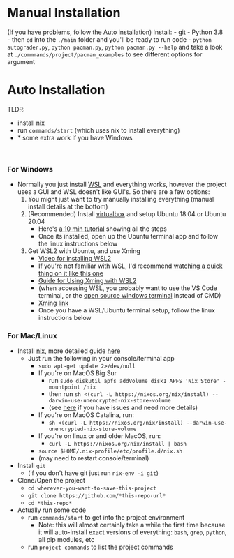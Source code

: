 # Manual Installation
(If you have problems, follow the Auto installation)
Install:
    - git
    - Python 3.8
    - then `cd` into the `./main` folder and you'll be ready to run code
    - `python autograder.py`, `python pacman.py`, `python pacman.py --help` and take a look at `./commmands/project/pacman_examples` to see different options for argument

# Auto Installation

TLDR:
- install nix
- run `commands/start` (which uses nix to install everything)
- \* some extra work if you have Windows

<br>

### For Windows

* Normally you just install [WSL](https://youtu.be/av0UQy6g2FA?t=91) and everything works, however the project uses a GUI and WSL doesn't like GUI's. So there are a few options:
    1. You might just want to try manually installing everything (manual install details at the bottom)
    2. (Recommended) Install [virtualbox](https://www.virtualbox.org/wiki/Downloads) and setup Ubuntu 18.04 or Ubuntu 20.04
        - Here's [a 10 min tutorial](https://youtu.be/QbmRXJJKsvs?t=62) showing all the steps
        - Once its installed, open up the Ubuntu terminal app and follow the linux instructions below
    3. Get WSL2 with Ubuntu, and use Xming
        - [Video for installing WSL2](https://www.youtube.com/watch?v=8PSXKU6fHp8)
        - If you're not familiar with WSL, I'd recommend [watching a quick thing on it like this one](https://youtu.be/av0UQy6g2FA?t=91)
        - [Guide for Using Xming with WSL2](https://memotut.com/en/ab0ecee4400f70f3bd09/)
        - (when accessing WSL, you probably want to use the VS Code terminal, or the [open source windows terminal](https://github.com/microsoft/terminal) instead of CMD)
        - [Xming link](https://sourceforge.net/projects/xming/?source=typ_redirect)
        - Once you have a WSL/Ubuntu terminal setup, follow the linux instructions below
        

### For Mac/Linux

* Install [nix](https://nixos.org/guides/install-nix.html), more detailed guide [here](https://nixos.org/manual/nix/stable/#chap-installation)
    * Just run the following in your console/terminal app
        * `sudo apt-get update 2>/dev/null`
        * If you're on MacOS Big Sur
            * run `sudo diskutil apfs addVolume disk1 APFS 'Nix Store' -mountpoint /nix`
            * then run `sh <(curl -L https://nixos.org/nix/install) --darwin-use-unencrypted-nix-store-volume`
            * (see [here](https://duan.ca/2020/12/13/nix-on-macos-11-big-sur/) if you have issues and need more details) 
        * If you're on MacOS Catalina, run:
            * `sh <(curl -L https://nixos.org/nix/install) --darwin-use-unencrypted-nix-store-volume `
        * If you're on linux or and older MacOS, run:
            * `curl -L https://nixos.org/nix/install | bash`
        * `source $HOME/.nix-profile/etc/profile.d/nix.sh`
        * (may need to restart console/terminal)
* Install `git`
    * (if you don't have git just run `nix-env -i git`)
* Clone/Open the project
    * `cd wherever-you-want-to-save-this-project`<br>
    * `git clone https://github.com/*this-repo-url*`
    * `cd *this-repo*`
* Actually run some code
    * run `commands/start` to get into the project environment
        * Note: this will almost certainly take a while the first time because it will auto-install exact versions of everything: `bash`, `grep`, `python`, all pip modules, etc
    * run `project commands` to list the project commands
